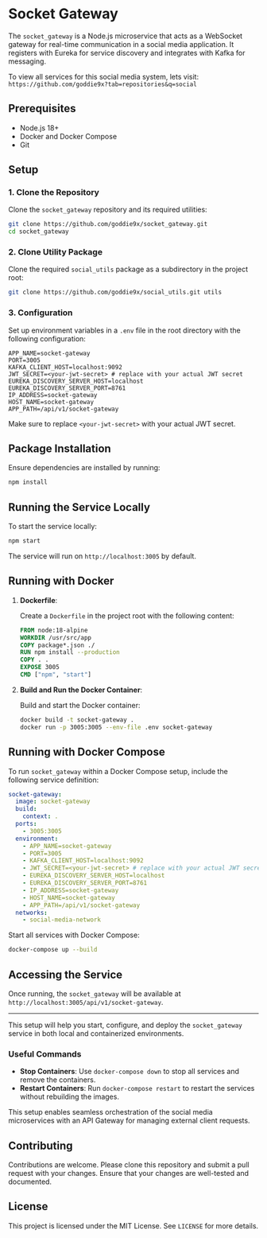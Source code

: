 # Socket Gateway

The `socket_gateway` is a Node.js microservice that acts as a WebSocket gateway for real-time communication in a social media application. It registers with Eureka for service discovery and integrates with Kafka for messaging.

To view all services for this social media system, lets visit: `https://github.com/goddie9x?tab=repositories&q=social`

## Prerequisites

- Node.js 18+
- Docker and Docker Compose
- Git

## Setup

### 1. Clone the Repository

Clone the `socket_gateway` repository and its required utilities:

```bash
git clone https://github.com/goddie9x/socket_gateway.git
cd socket_gateway
```

### 2. Clone Utility Package

Clone the required `social_utils` package as a subdirectory in the project root:

```bash
git clone https://github.com/goddie9x/social_utils.git utils
```

### 3. Configuration

Set up environment variables in a `.env` file in the root directory with the following configuration:

```dotenv
APP_NAME=socket-gateway
PORT=3005
KAFKA_CLIENT_HOST=localhost:9092
JWT_SECRET=<your-jwt-secret> # replace with your actual JWT secret
EUREKA_DISCOVERY_SERVER_HOST=localhost
EUREKA_DISCOVERY_SERVER_PORT=8761
IP_ADDRESS=socket-gateway
HOST_NAME=socket-gateway
APP_PATH=/api/v1/socket-gateway
```

Make sure to replace `<your-jwt-secret>` with your actual JWT secret.

## Package Installation

Ensure dependencies are installed by running:

```bash
npm install
```

## Running the Service Locally

To start the service locally:

```bash
npm start
```

The service will run on `http://localhost:3005` by default.

## Running with Docker

1. **Dockerfile**:

   Create a `Dockerfile` in the project root with the following content:

   ```dockerfile
   FROM node:18-alpine
   WORKDIR /usr/src/app
   COPY package*.json ./
   RUN npm install --production
   COPY . .
   EXPOSE 3005
   CMD ["npm", "start"]
   ```

2. **Build and Run the Docker Container**:

   Build and start the Docker container:

   ```bash
   docker build -t socket-gateway .
   docker run -p 3005:3005 --env-file .env socket-gateway
   ```

## Running with Docker Compose

To run `socket_gateway` within a Docker Compose setup, include the following service definition:

```yaml
socket-gateway:
  image: socket-gateway
  build:
    context: .
  ports:
    - 3005:3005
  environment:
    - APP_NAME=socket-gateway
    - PORT=3005
    - KAFKA_CLIENT_HOST=localhost:9092
    - JWT_SECRET=<your-jwt-secret> # replace with your actual JWT secret
    - EUREKA_DISCOVERY_SERVER_HOST=localhost
    - EUREKA_DISCOVERY_SERVER_PORT=8761
    - IP_ADDRESS=socket-gateway
    - HOST_NAME=socket-gateway
    - APP_PATH=/api/v1/socket-gateway
  networks:
    - social-media-network
```

Start all services with Docker Compose:

```bash
docker-compose up --build
```

## Accessing the Service

Once running, the `socket_gateway` will be available at `http://localhost:3005/api/v1/socket-gateway`.

---

This setup will help you start, configure, and deploy the `socket_gateway` service in both local and containerized environments.

### Useful Commands

- **Stop Containers**: Use `docker-compose down` to stop all services and remove the containers.
- **Restart Containers**: Run `docker-compose restart` to restart the services without rebuilding the images.

This setup enables seamless orchestration of the social media microservices with an API Gateway for managing external client requests.

## Contributing

Contributions are welcome. Please clone this repository and submit a pull request with your changes. Ensure that your changes are well-tested and documented.

## License

This project is licensed under the MIT License. See `LICENSE` for more details.